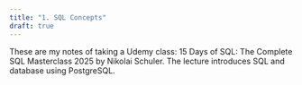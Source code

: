 ```yaml
---
title: "1. SQL Concepts"
draft: true
---
```


These are my notes of taking a Udemy class: 15 Days of SQL: The Complete SQL Masterclass 2025 by Nikolai Schuler. 
The lecture introduces SQL and database using PostgreSQL.